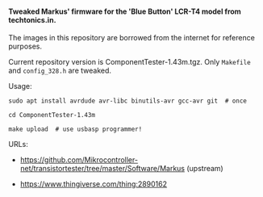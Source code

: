 #### Tweaked Markus' firmware for the 'Blue Button' LCR-T4 model from techtonics.in.

The images in this repository are borrowed from the internet for reference purposes.

Current repository version is ComponentTester-1.43m.tgz. Only `Makefile` and `config_328.h` are tweaked.

Usage:

```
sudo apt install avrdude avr-libc binutils-avr gcc-avr git  # once

cd ComponentTester-1.43m

make upload  # use usbasp programmer!
```

URLs:

- https://github.com/Mikrocontroller-net/transistortester/tree/master/Software/Markus (upstream)

- https://www.thingiverse.com/thing:2890162
